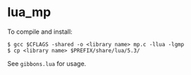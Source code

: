 # lua_mp

To compile and install:

    $ gcc $CFLAGS -shared -o <library name> mp.c -llua -lgmp
    $ cp <library name> $PREFIX/share/lua/5.3/

See `gibbons.lua` for usage. 
